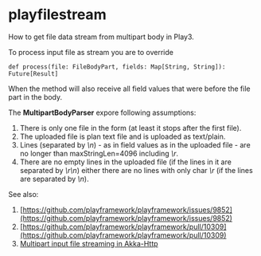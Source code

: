 # playfilestream

How to get file data stream from multipart body in Play3.

To process input file as stream you are to override

```
def process(file: FileBodyPart, fields: Map[String, String]): Future[Result]
```

When the method will also receive all field values that were before the file part in the body.


The **MultipartBodyParser** expore following assumptions:

1. There is only one file in the form (at least it stops after the first file).
2. The uploaded file is plan text file and is uploaded as text/plain.
3. Lines (separated by *\n*) - as in field values as in the uploaded file - are no longer than maxStringLen=4096 including *\r*.
4. There are no empty lines in the uploaded file (if the lines in it are separated by *\r\n*) either there are no lines with only char *\r* (if the lines are separated by *\n*).

See also:

1. [https://github.com/playframework/playframework/issues/9852](https://github.com/playframework/playframework/issues/9852)
2. [https://github.com/playframework/playframework/pull/10309](https://github.com/playframework/playframework/pull/10309)
3. [Multipart input file streaming in Akka-Http](https://github.com/shestero/formfile)
